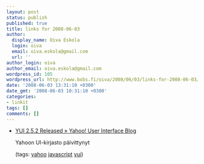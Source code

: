 ```yaml
---
layout: post
status: publish
published: true
title: links for 2008-06-03
author:
  display_name: Oiva Eskola
  login: oiva
  email: oiva.eskola@gmail.com
  url: ''
author_login: oiva
author_email: oiva.eskola@gmail.com
wordpress_id: 105
wordpress_url: http://www.bobs.fi/oiva/2008/06/03/links-for-2008-06-03/
date: '2008-06-03 13:31:10 +0300'
date_gmt: '2008-06-03 10:31:10 +0300'
categories:
- linkit
tags: []
comments: []
---
```

<ul class="delicious">
<li>
<div class="delicious-link"><a href="http://yuiblog.com/blog/2008/05/28/yui-252/">YUI 2.5.2 Released &raquo; Yahoo! User Interface Blog</a></div></p>
<div class="delicious-extended">Yahoon UI-kirjasto p&auml;ivittynyt</div></p>
<div class="delicious-tags">(tags: <a href="http://del.icio.us/oiva/yahoo">yahoo</a> <a href="http://del.icio.us/oiva/javascript">javascript</a> <a href="http://del.icio.us/oiva/yui">yui</a>)</div><br />
	</li>
</ul>
